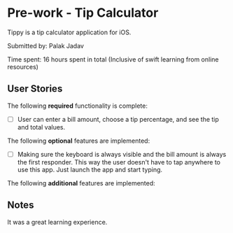 # Pre-work - Tip Calculator

Tippy is a tip calculator application for iOS.

Submitted by: Palak Jadav

Time spent: 16 hours spent in total (Inclusive of swift learning from online resources)

## User Stories

The following **required** functionality is complete:

* [ ] User can enter a bill amount, choose a tip percentage, and see the tip and total values.

The following **optional** features are implemented:

* [ ] Making sure the keyboard is always visible and the bill amount is always the first responder. 
This way the user doesn't have to tap anywhere to use this app. Just launch the app and start typing.

The following **additional** features are implemented:


## Notes

It was a great learning experience.
